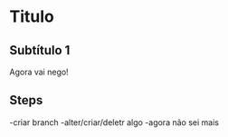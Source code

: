 # Titulo
## Subtítulo 1
Agora vai nego!
## Steps
-criar branch
-alter/criar/deletr algo
-agora não sei mais